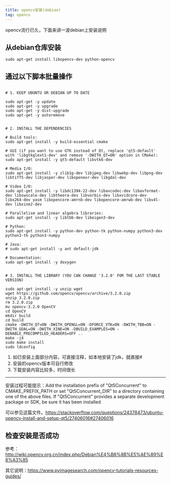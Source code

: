 ```yaml
---
title: opencv安装(debian)
tag: opencv
---
```

opencv流行已久，下面来讲一波debian上安装说明
## 从debian仓库安装
```
sudo apt-get install libopencv-dev python-opencv
```
## 通过以下脚本批量操作
```

# 1. KEEP UBUNTU OR DEBIAN UP TO DATE

sudo apt-get -y update
sudo apt-get -y upgrade
sudo apt-get -y dist-upgrade
sudo apt-get -y autoremove


# 2. INSTALL THE DEPENDENCIES

# Build tools:
sudo apt-get install -y build-essential cmake

# GUI (if you want to use GTK instead of Qt, replace 'qt5-default' with 'libgtkglext1-dev' and remove '-DWITH_QT=ON' option in CMake):
sudo apt-get install -y qt5-default libvtk6-dev

# Media I/O:
sudo apt-get install -y zlib1g-dev libjpeg-dev libwebp-dev libpng-dev libtiff5-dev libjasper-dev libopenexr-dev libgdal-dev

# Video I/O:
sudo apt-get install -y libdc1394-22-dev libavcodec-dev libavformat-dev libswscale-dev libtheora-dev libvorbis-dev libxvidcore-dev libx264-dev yasm libopencore-amrnb-dev libopencore-amrwb-dev libv4l-dev libxine2-dev

# Parallelism and linear algebra libraries:
sudo apt-get install -y libtbb-dev libeigen3-dev

# Python:
sudo apt-get install -y python-dev python-tk python-numpy python3-dev python3-tk python3-numpy

# Java:
# sudo apt-get install -y ant default-jdk

# Documentation:
sudo apt-get install -y doxygen


# 3. INSTALL THE LIBRARY (YOU CAN CHANGE '3.2.0' FOR THE LAST STABLE VERSION)

sudo apt-get install -y unzip wget
wget https://github.com/opencv/opencv/archive/3.2.0.zip
unzip 3.2.0.zip
rm 3.2.0.zip
mv opencv-3.2.0 OpenCV
cd OpenCV
mkdir build
cd build
cmake -DWITH_QT=ON -DWITH_OPENGL=ON -DFORCE_VTK=ON -DWITH_TBB=ON -DWITH_GDAL=ON -DWITH_XINE=ON -DBUILD_EXAMPLES=ON -DENABLE_PRECOMPILED_HEADERS=OFF ..
make -j4
sudo make install
sudo ldconfig

```
1. 如已安装上面部分内容，可直接注释，如本地安装了jdk，就直接#
2. 安装的opencv版本可自行修改
3. 下载安装内容比较多，时间很长

---
安装过程可能提示：Add the installation prefix of "Qt5Concurrent" to CMAKE_PREFIX_PATH or set   "Qt5Concurrent_DIR" to a directory containing one of the above files.  If   "Qt5Concurrent" provides a separate development package or SDK, be sure it   has been installed

可以参见这篇文件。https://stackoverflow.com/questions/24378473/ubuntu-opencv-install-and-setup-qt5/27406016#27406016

## 检查安装是否成功
参考：
http://wiki.opencv.org.cn/index.php/Debian%E4%B8%8B%E5%AE%89%E8%A3%85

其它说明：https://www.pyimagesearch.com/opencv-tutorials-resources-guides/
